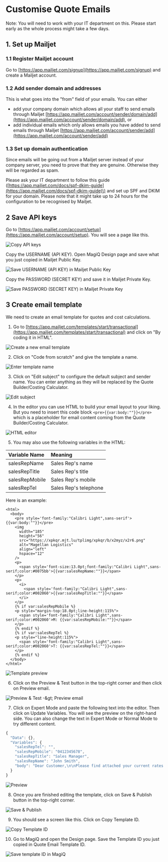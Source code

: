 # Customise Quote Emails

Note: You will need to work with your IT department on this. Please start early as the whole process might take a few days.

## 1. Set up Mailjet

### 1.1 Register Mailjet account

Go to [https://app.mailjet.com/signup](https://app.mailjet.com/signup) and create a Mailjet account.

### 1.2 Add sender domain and addresses

This is what goes into the "from" field of your emails. You can either

* add your company domain which allows all your staff to send emails through Mailjet [https://app.mailjet.com/account/sender/domain/add](https://app.mailjet.com/account/sender/domain/add), or
* add individual emails which only allows emails you have added to send emails through Mailjet [https://app.mailjet.com/account/sender/add](https://app.mailjet.com/account/sender/add)

### 1.3 Set up domain authentication

Since emails will be going out from a Mailjet server instead of your company server, you need to prove that they are genuine. Otherwise they will be regarded as spam.

Please ask your IT department to follow this guide \([https://app.mailjet.com/docs/spf-dkim-guide](https://app.mailjet.com/docs/spf-dkim-guide)\) and set up SPF and DKIM for your domain. Please note that it might take up to 24 hours for the configuration to be recognised by Mailjet.

## 2 Save API keys

Go to [https://app.mailjet.com/account/setup](https://app.mailjet.com/account/setup). You will see a page like this.

![Copy API keys](../.gitbook/assets/image%20%282%29.png)

Copy the USERNAME \(API KEY\). Open MagiQ Design page and save what you just copied in Mailjet Public Key.

![Save USERNAME \(API KEY\) in Mailjet Public Key](../.gitbook/assets/image%20%289%29.png)

Copy the PASSWORD \(SECRET KEY\) and save it in Mailjet Private Key.

![Save PASSWORD \(SECRET KEY\) in Mailjet Private Key](../.gitbook/assets/image%20%288%29.png)

## 3 Create email template

We need to create an email template for quotes and cost calculations.

1. Go to [https://app.mailjet.com/templates/start/transactional](https://app.mailjet.com/templates/start/transactional) and click on "By coding it in HTML".

![Create a new email template](../.gitbook/assets/image.png)

2. Click on "Code from scratch" and give the template a name.

![Enter template name](../.gitbook/assets/image%20%281%29.png)

3. Click on "Edit subject" to configure the default subject and sender name. You can enter anything as they will be replaced by the Quote Builder/Costing Calculator.

![Edit subject](../.gitbook/assets/image%20%2822%29.png)

4. In the editor you can use HTML to build your email layout to your liking. But you need to insert this code block `<pre>{{var:body:""}}</pre>` which is a placeholder for email content coming from the Quote Builder/Costing Calculator.

![HTML editor](../.gitbook/assets/image%20%2816%29.png)

5. You may also use the following variables in the HTML:

| Variable Name | Meaning |
| :--- | :--- |
| salesRepName | Sales Rep's name |
| salesRepTitle | Sales Rep's title |
| salesRepMobile | Sales Rep's mobile |
| salesRepTel | Sales Rep's telephone |

Here is an example:

```markup
<html>
  <body>
    <pre style='font-family:"Calibri Light",sans-serif'>{{var:body:""}}</pre>
    <img
      width="185"
      height="56"
      src="https://xpkqr.mjt.lu/tplimg/xpkqr/b/x2myz/x2r6.png"
      alt="Magellan Logistics"
      align="left"
      hspace="12"
    />
    <p>
      <span style='font-size:13.0pt;font-family:"Calibri Light",sans-serif;color:#0075bb'>{{var:salesRepName:""}}</span>
    </p>
    <p>
      <i>
        <span style='font-family:"Calibri Light",sans-serif;color:#002060'>{{var:salesRepTitle:""}}</span>
      </i>
    </p>
    {% if var:salesRepMobile %}
    <p style="margin-top:18.0pt;line-height:115%">
      <span style='font-family:"Calibri Light",sans-serif;color:#002060'>M: {{var:salesRepMobile:""}}</span>
    </p>
    {% endif %}
    {% if var:salesRepTel %}
    <p style="line-height:115%">
      <span style='font-family:"Calibri Light",sans-serif;color:#002060'>T: {{var:salesRepTel:""}}</span>
    </p>
    {% endif %}
  </body>
</html>
```

![Template preview](../.gitbook/assets/image%20%2818%29.png)

6. Click on the Preview & Test button in the top-right corner and then click on Preview email.

![Preview &amp; Test -&amp;gt; Preview email](../.gitbook/assets/image%20%2811%29.png)

7. Click on Expert Mode and paste the following text into the editor. Then click on Update Variables. You will see the preview on the right-hand side. You can also change the text in Expert Mode or Normal Mode to try different content.

```javascript
{
  "Data": {},
  "Variables": {
    "salesRepTel": "",
    "salesRepMobile": "0412345678",
    "salesRepTitle": "Sales Manager",
    "salesRepName": "John Smith",
    "body": "Dear Customer,\n\nPlease find attached your current rates for:\n\n* Shanghai to Sydney - FCL\n\nDon’t hesitate to ask should you have any questions.\n\nKind regards,"
  }
}
```

![Preview](../.gitbook/assets/image%20%284%29.png)

8. Once you are finished editing the template, click on Save & Publish button in the top-right corner.

![Save &amp; Publish](../.gitbook/assets/image%20%2812%29.png)

9. You should see a screen like this. Click on Copy Template ID.

![Copy Template ID](../.gitbook/assets/image%20%2813%29.png)

10. Go to MagiQ and open the Design page. Save the Template ID you just copied in Quote Email Template ID.

![Save template ID in MagiQ](../.gitbook/assets/image%20%2817%29.png)

